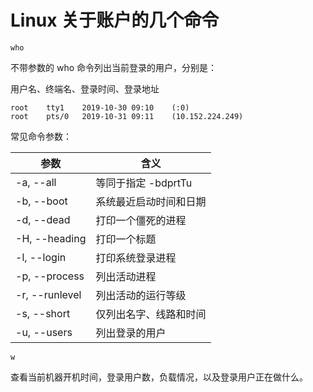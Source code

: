 # Linux 关于账户的几个命令

```shell
who
```

不带参数的 who 命令列出当前登录的用户，分别是：

用户名、终端名、登录时间、登录地址

```shell
root	tty1	2019-10-30 09:10	(:0)
root	pts/0	2019-10-31 09:11	(10.152.224.249)
```

常见命令参数：

| 参数           | 含义                   |
| -------------- | ---------------------- |
| -a, --all      | 等同于指定 -bdprtTu    |
| -b, --boot     | 系统最近启动时间和日期 |
| -d, --dead     | 打印一个僵死的进程     |
| -H, --heading  | 打印一个标题           |
| -l, --login    | 打印系统登录进程       |
| -p, --process  | 列出活动进程           |
| -r, --runlevel | 列出活动的运行等级     |
| -s, --short    | 仅列出名字、线路和时间 |
| -u, --users    | 列出登录的用户         |

```shell
w
```

查看当前机器开机时间，登录用户数，负载情况，以及登录用户正在做什么。
